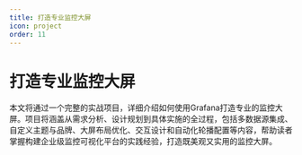 ```yaml
---
title: 打造专业监控大屏
icon: project
order: 11
---
```


# 打造专业监控大屏

本文将通过一个完整的实战项目，详细介绍如何使用Grafana打造专业的监控大屏。项目将涵盖从需求分析、设计规划到具体实施的全过程，包括多数据源集成、自定义主题与品牌、大屏布局优化、交互设计和自动化轮播配置等内容，帮助读者掌握构建企业级监控可视化平台的实践经验，打造既美观又实用的监控大屏。
